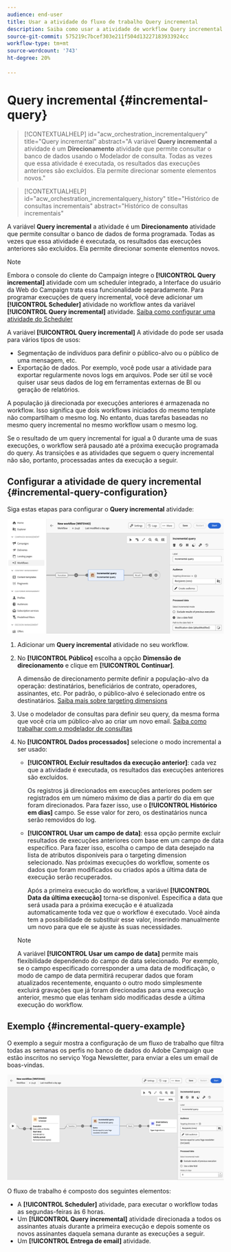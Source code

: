 ```yaml
---
audience: end-user
title: Usar a atividade do fluxo de trabalho Query incremental
description: Saiba como usar a atividade de workflow Query incremental
source-git-commit: 575219c7bcef303e211f504d13227183933924cc
workflow-type: tm+mt
source-wordcount: '743'
ht-degree: 20%

---
```


# Query incremental {#incremental-query}

>[!CONTEXTUALHELP]
>id="acw_orchestration_incrementalquery"
>title="Query incremental"
>abstract="A variável **Query incremental** a atividade é um **Direcionamento** atividade que permite consultar o banco de dados usando o Modelador de consulta. Todas as vezes que essa atividade é executada, os resultados das execuções anteriores são excluídos. Ela permite direcionar somente elementos novos."

>[!CONTEXTUALHELP]
>id="acw_orchestration_incrementalquery_history"
>title="Histórico de consultas incrementais"
>abstract="Histórico de consultas incrementais"

A variável **Query incremental** a atividade é um **Direcionamento** atividade que permite consultar o banco de dados de forma programada. Todas as vezes que essa atividade é executada, os resultados das execuções anteriores são excluídos. Ela permite direcionar somente elementos novos.

>[!NOTE]
>
>Embora o console do cliente do Campaign integre o **[!UICONTROL Query incremental]** atividade com um scheduler integrado, a Interface do usuário da Web do Campaign trata essa funcionalidade separadamente. Para programar execuções de query incremental, você deve adicionar um **[!UICONTROL Scheduler]** atividade no workflow antes da variável **[!UICONTROL Query incremental]** atividade. [Saiba como configurar uma atividade do Scheduler](scheduler.md)

A variável **[!UICONTROL Query incremental]** A atividade do pode ser usada para vários tipos de usos:

* Segmentação de indivíduos para definir o público-alvo ou o público de uma mensagem, etc.
* Exportação de dados. Por exemplo, você pode usar a atividade para exportar regularmente novos logs em arquivos. Pode ser útil se você quiser usar seus dados de log em ferramentas externas de BI ou geração de relatórios.

A população já direcionada por execuções anteriores é armazenada no workflow. Isso significa que dois workflows iniciados do mesmo template não compartilham o mesmo log. No entanto, duas tarefas baseadas no mesmo query incremental no mesmo workflow usam o mesmo log.

Se o resultado de um query incremental for igual a 0 durante uma de suas execuções, o workflow será pausado até a próxima execução programada do query. As transições e as atividades que seguem o query incremental não são, portanto, processadas antes da execução a seguir.

## Configurar a atividade de query incremental {#incremental-query-configuration}

Siga estas etapas para configurar o **Query incremental** atividade:

![](../assets/incremental-query.png)

1. Adicionar um **Query incremental** atividade no seu workflow.

1. No **[!UICONTROL Público]** escolha a opção **Dimensão de direcionamento** e clique em **[!UICONTROL Continuar]**.

   A dimensão de direcionamento permite definir a população-alvo da operação: destinatários, beneficiários de contrato, operadores, assinantes, etc. Por padrão, o público-alvo é selecionado entre os destinatários. [Saiba mais sobre targeting dimensions](../../audience/about-recipients.md#targeting-dimensions)

1. Use o modelador de consultas para definir seu query, da mesma forma que você cria um público-alvo ao criar um novo email. [Saiba como trabalhar com o modelador de consultas](../../query/query-modeler-overview.md)

1. No **[!UICONTROL Dados processados]** selecione o modo incremental a ser usado:

   * **[!UICONTROL Excluir resultados da execução anterior]**: cada vez que a atividade é executada, os resultados das execuções anteriores são excluídos.

     Os registros já direcionados em execuções anteriores podem ser registrados em um número máximo de dias a partir do dia em que foram direcionados. Para fazer isso, use o **[!UICONTROL Histórico em dias]** campo. Se esse valor for zero, os destinatários nunca serão removidos do log.

   * **[!UICONTROL Usar um campo de data]**: essa opção permite excluir resultados de execuções anteriores com base em um campo de data específico. Para fazer isso, escolha o campo de data desejado na lista de atributos disponíveis para o targeting dimension selecionado. Nas próximas execuções do workflow, somente os dados que foram modificados ou criados após a última data de execução serão recuperados.

     Após a primeira execução do workflow, a variável **[!UICONTROL Data da última execução]** torna-se disponível. Especifica a data que será usada para a próxima execução e é atualizada automaticamente toda vez que o workflow é executado. Você ainda tem a possibilidade de substituir esse valor, inserindo manualmente um novo para que ele se ajuste às suas necessidades.

   >[!NOTE]
   >
   >A variável **[!UICONTROL Usar um campo de data]** permite mais flexibilidade dependendo do campo de data selecionado. Por exemplo, se o campo especificado corresponder a uma data de modificação, o modo de campo de data permitirá recuperar dados que foram atualizados recentemente, enquanto o outro modo simplesmente excluirá gravações que já foram direcionadas para uma execução anterior, mesmo que elas tenham sido modificadas desde a última execução do workflow.

## Exemplo {#incremental-query-example}

O exemplo a seguir mostra a configuração de um fluxo de trabalho que filtra todas as semanas os perfis no banco de dados do Adobe Campaign que estão inscritos no serviço Yoga Newsletter, para enviar a eles um email de boas-vindas.

![](../assets/incremental-query-example.png)

O fluxo de trabalho é composto dos seguintes elementos:

* A **[!UICONTROL Scheduler]** atividade, para executar o workflow todas as segundas-feiras às 6 horas.
* Um **[!UICONTROL Query incremental]** atividade direcionada a todos os assinantes atuais durante a primeira execução e depois somente os novos assinantes daquela semana durante as execuções a seguir.
* Um **[!UICONTROL Entrega de email]** atividade.

